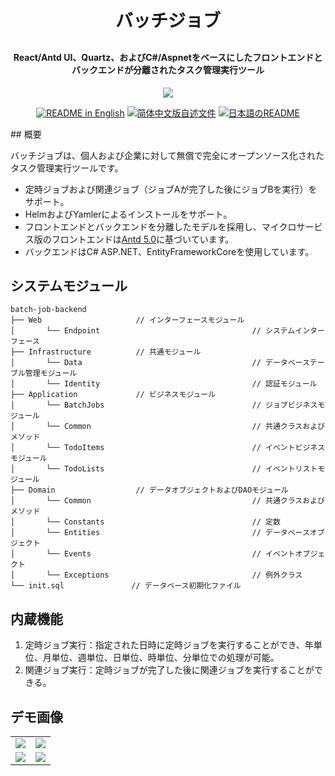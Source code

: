 <p align="center">

[//]: # (	<img alt="logo" src="https://oscimg.oschina.net/oscnet/up-b99b286755aef70355a7084753f89cdb7c9.png">)
</p>
<h1 align="center" style="margin: 30px 0 30px; font-weight: bold;">バッチジョブ</h1>
<h4 align="center">React/Antd UI、Quartz、およびC#/Aspnetをベースにしたフロントエンドとバックエンドが分離されたタスク管理実行ツール</h4>
<p align="center">
	<a href="https://gitee.com/y_project/RuoYi-Cloud/blob/master/LICENSE"><img src="https://img.shields.io/github/license/mashape/apistatus.svg"></a>
</p>
<p align="center">
  <a href="./README.md"><img alt="README in English" src="https://img.shields.io/badge/English-d9d9d9"></a>
  <a href="./README_CN.md"><img alt="简体中文版自述文件" src="https://img.shields.io/badge/简体中文-d9d9d9"></a>
  <a href="./README_JA.md"><img alt="日本語のREADME" src="https://img.shields.io/badge/日本語-d9d9d9"></a>
</p>
## 概要

バッチジョブは、個人および企業に対して無償で完全にオープンソース化されたタスク管理実行ツールです。
* 定時ジョブおよび関連ジョブ（ジョブAが完了した後にジョブBを実行）をサポート。
* HelmおよびYamlerによるインストールをサポート。
* フロントエンドとバックエンドを分離したモデルを採用し、マイクロサービス版のフロントエンドは[Antd 5.0](https://ant.design/index-cn)に基づいています。
* バックエンドはC# ASP.NET、EntityFrameworkCoreを使用しています。

## システムモジュール

~~~
batch-job-backend  
├── Web                     // インターフェースモジュール
│       └── Endpoint                                  // システムインターフェース
├── Infrastructure          // 共通モジュール
│       └── Data                                      // データベーステーブル管理モジュール
│       └── Identity                                  // 認証モジュール
├── Application             // ビジネスモジュール
│       └── BatchJobs                                 // ジョブビジネスモジュール
│       └── Common                                    // 共通クラスおよびメソッド
│       └── TodoItems                                 // イベントビジネスモジュール
│       └── TodoLists                                 // イベントリストモジュール
├── Domain                  // データオブジェクトおよびDAOモジュール
│       └── Common                                    // 共通クラスおよびメソッド
│       └── Constants                                 // 定数
│       └── Entities                                  // データベースオブジェクト
│       └── Events                                    // イベントオブジェクト
│       └── Exceptions                                // 例外クラス
└── init.sql               // データベース初期化ファイル
~~~

## 内蔵機能
1. 定時ジョブ実行：指定された日時に定時ジョブを実行することができ、年単位、月単位、週単位、日単位、時単位、分単位での処理が可能。
2. 関連ジョブ実行：定時ジョブが完了した後に関連ジョブを実行することができる。

## デモ画像
<table>
    <tr>
        <td><img src="https://itc-cloud-soft.github.io/doc-open/img/batch-job/img.png"/></td>
        <td><img src="https://itc-cloud-soft.github.io/doc-open/img/batch-job/img_1.png"/></td>
    </tr>
    <tr>
        <td><img src="https://itc-cloud-soft.github.io/doc-open/img/batch-job/img_2.png"/></td>
        <td><img src="https://itc-cloud-soft.github.io/doc-open/img/batch-job/img_3.png"/></td>
    </tr>
</table>
